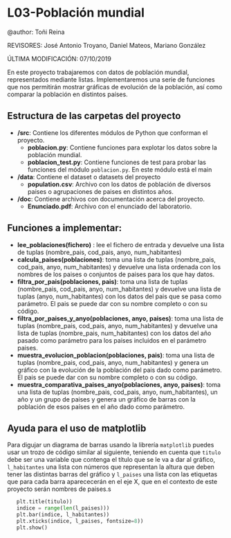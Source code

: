 # L03-Población mundial

@author: Toñi Reina

REVISORES: José Antonio Troyano, Daniel Mateos, Mariano González

ÚLTIMA MODIFICACIÓN: 07/10/2019


En este proyecto trabajaremos con datos de población mundial, representados mediante listas. Implementaremos una serie de funciones que nos permitirán mostrar gráficas de evolución de la población, así como comparar la población en distintos países.

## Estructura de las carpetas del proyecto

* **/src**: Contiene los diferentes módulos de Python que conforman el proyecto.
    * **poblacion.py**: Contiene funciones para explotar los datos sobre la población mundial.
    * **poblacion_test.py**: Contiene funciones de test para probar las funciones del módulo `poblacion.py`. En este módulo está el main
* **/data**: Contiene el dataset o datasets del proyecto
    * **population.csv**: Archivo con los datos de población de diversos paises o agrupaciones de paises en distintos años.
* **/doc**: Contiene archivos con documentación acerca del proyecto.
    * **Enunciado.pdf**: Archivo con el enunciado del laboratorio.
 
## Funciones a implementar:

* **lee_poblaciones(fichero)** : lee el fichero de entrada y devuelve una lista de tuplas 
    (nombre_pais, cod_pais, anyo, num_habitantes)
* **calcula_paises(poblaciones)**: toma una lista de tuplas (nombre_pais, cod_pais, anyo, num_habitantes) y devuelve una lista ordenada con los nombres de los paises o conjuntos de paises para los que hay datos.
* **filtra_por_pais(poblaciones, pais)**: toma una lista de tuplas (nombre_pais, cod_pais, anyo, num_habitantes) y devuelve una lista de tuplas (anyo, num_habitantes) con los datos del pais que se pasa como parámetro. El pais se puede dar con su nombre completo o con su código.
* **filtra_por_paises_y_anyo(poblaciones, anyo, paises)**: toma una lista de tuplas (nombre_pais, cod_pais, anyo, num_habitantes) y devuelve una lista de tuplas (nombre_pais, num_habitantes) con los datos del año pasado como parámetro para los paises incluidos en el parámetro paises. 
* **muestra_evolucion_poblacion(poblaciones, pais)**: toma una lista de tuplas (nombre_pais, cod_pais, anyo, num_habitantes) y genera un gráfico con la evolución de la población del pais dado como parámetro. El pais se puede dar con su nombre completo o con su código.
* **muestra_comparativa_paises_anyo(poblaciones, anyo, paises)**: toma una lista de tuplas (nombre_pais, cod_pais, anyo, num_habitantes), un año y un grupo de paises y genera un gráfico de barras con la población de esos países en el año dado como parámetro.

## Ayuda para el uso de matplotlib

Para digujar un diagrama de barras usando la librería `matplotlib` puedes usar un trozo de código similar al siguiente, teniendo en cuenta que `titulo` debe ser una variable que contenga el título que se le va a dar al gráfico, `l_habitantes` una lista con números que representan la altura que deben tener las distintas barras del gráfico  y `l_paises` una lista con las etiquetas que para cada barra aparececerán en el eje X, que en el contexto de este proyecto serán nombres de paises.s
     
 ```python     plt.title(titulo))    indice = range(len(l_paises)))    plt.bar(indice, l_habitantes))    plt.xticks(indice, l_paises, fontsize=8))    plt.show()
````